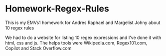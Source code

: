 # Homework-Regex-Rules
This is my EMVs1 homework for Andres Raphael and Margelist Johny about 10 regex rules


We had to do a website for listing 10 regex expressions and I've done it with html, css and js. 
The helps tools were Wikipedia.com, Regex101.com, Copilot and Stack Overflow.com
